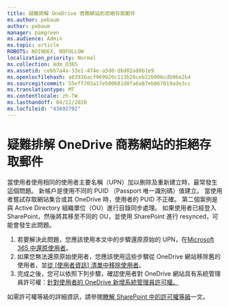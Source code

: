 ```yaml
---
title: 疑難排解 OneDrive 商務網站的拒絕存取郵件
ms.author: pebaum
author: pebaum
manager: pamgreen
ms.audience: Admin
ms.topic: article
ROBOTS: NOINDEX, NOFOLLOW
localization_priority: Normal
ms.collection: Adm_O365
ms.assetid: cebb7a4a-33e1-474e-a5d0-dbd02a80b1e9
ms.openlocfilehash: a83936acf969926c113b28ceb22b006cdb96e2b4
ms.sourcegitcommit: 55eff703a17e500681d8fa6a87eb067019ade3cc
ms.translationtype: MT
ms.contentlocale: zh-TW
ms.lasthandoff: 04/22/2020
ms.locfileid: "43692792"
---
```

# <a name="troubleshooting-access-denied-messages-to-onedrive-for-business-sites"></a>疑難排解 OneDrive 商務網站的拒絕存取郵件

當使用者使用相同的使用者主要名稱（UPN）加以刪除及重新建立時，最常發生這個問題。 新帳戶是使用不同的 PUID （Passport 唯一識別碼）值建立。 當使用者嘗試存取網站集合或其 OneDrive 時，使用者的 PUID 不正確。 第二個案例是與 Active Directory 組織單位（OU）進行目錄同步處理。 如果使用者已經登入 SharePoint，然後將其移至不同的 OU，並使用 SharePoint 進行 resynced，可能會發生此問題。

1. 若要解決此問題，您應該使用本文中的步驟還原原始的 UPN，在[Microsoft 365 中還原使用者](https://docs.microsoft.com/office365/admin/add-users/restore-user?view=o365-worldwide)。
2. 如果您無法還原原始使用者，您應該使用這些步驟從 OneDrive 網站移除舊的使用者，並[從 [使用者資訊] 清單中移除使用者]()。 
3. 完成之後，您可以依照下列步驟，確認使用者對 OneDrive 網站具有系統管理員許可權：[針對使用者的 OneDrive 新增系統管理員許可權。](https://docs.microsoft.com/sharepoint/manage-user-profiles)

如需許可權等級的詳細資訊，請參閱[瞭解 SharePoint 中的許可權等級](https://docs.microsoft.com/sharepoint/understanding-permission-levels)一文。
